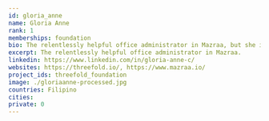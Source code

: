 ```yaml
---
id: gloria_anne
name: Gloria Anne
rank: 1
memberships: foundation
bio: The relentlessly helpful office administrator in Mazraa, but she is also like a bookkeeper. Admin & Bookkeeping fell in love with Threefold The feeling of contributing to something larger than myself... very significant.
excerpt: The relentlessly helpful office administrator in Mazraa.
linkedin: https://www.linkedin.com/in/gloria-anne-c/
websites: https://threefold.io/, https://www.mazraa.io/
project_ids: threefold_foundation
image: ./gloriaanne-processed.jpg
countries: Filipino
cities:
private: 0
---
```

